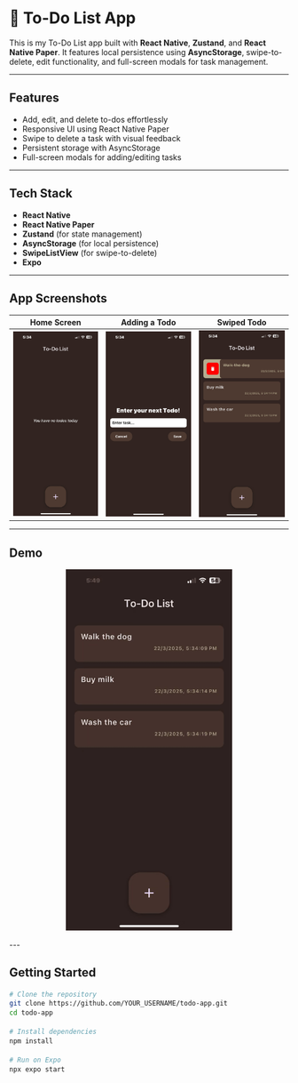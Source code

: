# 📝 To-Do List App

This is my To-Do List app built with **React Native**, **Zustand**, and **React Native Paper**. It features local persistence using **AsyncStorage**, swipe-to-delete, edit functionality, and full-screen modals for task management.

---

##  Features

- Add, edit, and delete to-dos effortlessly
- Responsive UI using React Native Paper
- Swipe to delete a task with visual feedback
- Persistent storage with AsyncStorage
- Full-screen modals for adding/editing tasks

---

##  Tech Stack

- **React Native**
- **React Native Paper**
- **Zustand** (for state management)
- **AsyncStorage** (for local persistence)
- **SwipeListView** (for swipe-to-delete)
- **Expo**

---

##  App Screenshots

| Home Screen | Adding a Todo | Swiped Todo |
|-------------|----------------|--------------|
| ![Home](./showcase/screenshot1.png) | ![Add](./showcase/screenshot2.png) | ![Swipe](./showcase/screenshot3.png) |

---

## Demo

<p align="center">
  <img src="./assets/demo.gif" alt="Todo App Demo" width="300"/>
</p>
---

##  Getting Started

```bash
# Clone the repository
git clone https://github.com/YOUR_USERNAME/todo-app.git
cd todo-app

# Install dependencies
npm install

# Run on Expo
npx expo start

